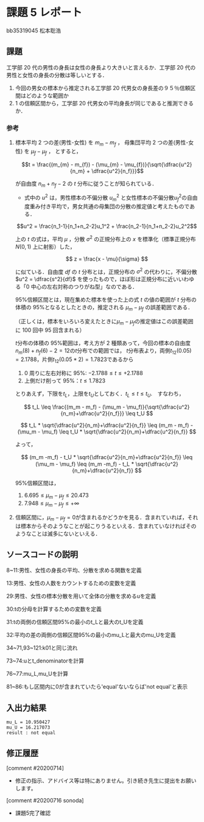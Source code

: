 # 課題 5 レポート

bb35319045 松本聡浩

## 課題

工学部 20 代の男性の身長は女性の身長より大きいと言えるか．工学部 20 代の男性と女性の身長の分散は等しいとする．

1. 今回の男女の標本から推定される工学部 20 代男女の身長差の９５％信頼区間はどのような範囲か
2. 1 の信頼区間から，工学部 20 代男女の平均身長が同じであると推測できるか．

### 参考

1. 標本平均 2 つの差(男性-女性) を $m_{m} - m_{f}$ ，
   母集団平均 2 つの差(男性-女性) を $\mu_{f} - \mu_{f}$ ，
   とすると，

   $$t = \frac{(m_{m} - m_{f}) - (\mu_{m} - \mu_{f})}{\sqrt{\dfrac{u^2}{n_m} + \dfrac{u^2}{n_f}}}$$

   が自由度 $n_m + n_f - 2$ の $t$ 分布に従うことが知られている．

   - 式中の $u^2$ は，男性標本の不偏分散 $u_m^2$ と女性標本の不偏分散$u_f^2$の自由度重み付き平均で，男女共通の母集団の分散の推定値と考えたものである．

   $$u^2 = \frac{n_1-1}{n_1+n_2-2}u_1^2 + \frac{n_2-1}{n_1+n_2-2}u_2^2$$

   上の $t$ の式は，平均 $\mu$ ，分散 $\sigma^2$ の正規分布上の $x$ を標準化（標準正規分布 $N(0,1)$ 上に射影）した，
   
   $$ z = \frac{x - \mu}{\sigma} $$
   
   に似ている．自由度 $df$ の $t$ 分布とは，正規分布の $\sigma^2$ の代わりに，不偏分散 $u^2 = \dfrac{s^2}{df}$ を使ったもので，ほぼ形は正規分布に近いいわゆる「0 中心の左右対称のつりがね型」なのである．

   95%信頼区間とは，現在集めた標本を使った上の式 $t$ の値の範囲が $t$ 分布の体積の 95%となるとしたときの，推定される $\mu_m-\mu_f$ の誤差範囲である．

   （正しくは，標本をいろいろ変えたときに$\mu_m-\mu_f$の推定値はこの誤差範囲に $100$ 回中 $95$ 回含まれる）

   $t$分布の体積の 95%範囲は，考え方が 2 種類あって，今回の標本の自由度$n_m(8)+n_f(6)-2=12$の$t$分布での範囲では，
   $t$分布表より，両側$t_{12}(0.05)=2.1788$，片側$t_{12}(0.05*2)=1.7823$であるから

   1. 0 周りに左右対称に 95%: $-2.1788 \leq t \leq +2.1788$
   2. 上側だけ削って 95%：$t \leq 1.7823$

   とりあえず，下限を$t_L$，上限を$t_U$としておく．$t_L \leq t \leq t_U$.　すなわち，

   $$ t_L \leq \frac{(m_m - m_f) - (\mu_m - \mu_f)}{\sqrt{\dfrac{u^2}{n_m}+\dfrac{u^2}{n_f}}} \leq t_U $$

   $$ t_L * \sqrt{\dfrac{u^2}{n_m}+\dfrac{u^2}{n_f}} \leq (m_m - m_f) - (\mu_m - \mu_f) \leq t_U * \sqrt{\dfrac{u^2}{n_m}+\dfrac{u^2}{n_f}} $$

   よって，
   
   $$ (m_m -m_f) - t_U * \sqrt{\dfrac{u^2}{n_m}+\dfrac{u^2}{n_f}} \leq　(\mu_m - \mu_f) \leq (m_m -m_f) - t_L * \sqrt{\dfrac{u^2}{n_m}+\dfrac{u^2}{n_f}} $$

   95%信頼区間は，

   1. $6.695 \leq \mu_m-\mu_f \leq 20.473$
   2. $7.948 \leq \mu_m-\mu_f \leq +\infty$

2. 信頼区間に，$\mu_m-\mu_f=0$が含まれるかどうかを見る．含まれていれば，それは標本からそのようなことが起こりうるといえる．含まれていなければそのようなことは滅多にないといえる．

## ソースコードの説明

8~11:男性、女性の身長の平均、分散を求める関数を定義

13:男性、女性の人数をカウントするための変数を定義

29:男性、女性の標本分散を用いて全体の分散を求めるuを定義

30:tの分母を計算するための変数を定義

31:tの両側の信頼区間95%の最小のt_Lと最大のt_Uを定義

32:平均の差の両側の信頼区間95%の最小のmu_Lと最大のmu_Uを定義

34~71,93~121:k01と同じ流れ

73~74:uとt_denominatorを計算

76~77:mu_L,mu_Uを計算

81~86:もし区間内に0が含まれていたら'equal'ないならば'not equal'と表示


## 入出力結果
```
mu_L = 10.950427
mu_U = 16.217073
result : not equal
```
## 修正履歴
[comment #20200714]
- 修正の指示、アドバイス等は特にありません。引き続き先生に提出をお願いします。

[comment #20200716 sonoda]
- 課題5完了確認
